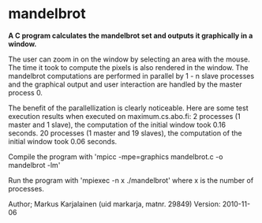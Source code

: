 # mandelbrot

**A C program calculates the mandelbrot set and outputs it graphically in a window.**

The user can zoom in on the window by selecting an area with the mouse. The time it took to compute the pixels is also rendered in the window. The mandelbrot computations are performed in parallel by 1 - n slave processes and the graphical output and user interaction are handled by the master process 0.

The benefit of the parallellization is clearly noticeable. Here are some test execution results when executed on maximum.cs.abo.fi: 2 processes (1 master and 1 slave), the computation of the initial window took 0.16 seconds. 20 processes (1 master and 19 slaves), the computation of the initial window took 0.06 seconds.

Compile the program with 'mpicc -mpe=graphics mandelbrot.c -o mandelbrot -lm'

Run the program with 'mpiexec -n x ./mandelbrot' where x is the number of processes.

Author; Markus Karjalainen (uid markarja, matnr. 29849)
Version: 2010-11-06
